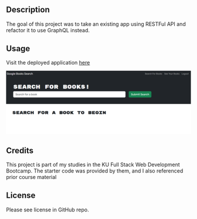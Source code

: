 # <Your-Project-Title>

## Description

The goal of this project was to take an existing app using RESTFul API and refactor it to use GraphQL instead.

## Usage

Visit the deployed application [here](https://)

![screenshot](bookapp-ss.png)


## Credits

This project is part of my studies in the KU Full Stack Web Development Bootcamp. The starter code was provided by them, and I also referenced prior course material

## License

Please see license in GitHub repo.